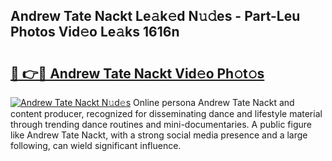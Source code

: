 ## Andrew Tate Nackt Le𝚊k𝚎d N𝚞𝚍es - Part-Leu Photos Vid𝚎o Le𝚊ks 1616n

# <h2><a href="http://fb1i87.evod.top/?m=Andrew+Tate+Nackt">🔗 👉🔴 Andrew Tate Nackt Vid𝚎o Ph𝚘t𝚘s</a></h2>

[![Andrew Tate Nackt N𝚞d𝚎s](https://i.imgur.com/8V9OHl7.gif)](http://fb1i87.evod.top/?m=Andrew+Tate+Nackt)
Online persona Andrew Tate Nackt and content producer, recognized for disseminating dance and lifestyle material through trending dance routines and mini-documentaries. A public figure like Andrew Tate Nackt, with a strong social media presence and a large following, can wield significant influence. 
